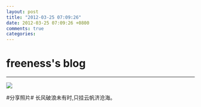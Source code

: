 ```yaml
---
layout: post
title: "2012-03-25 07:09:26"
date: 2012-03-25 07:09:26 +0800
comments: true
categories: 
---
```


# freeness's blog

----------

![](http://okqmqrbgo.bkt.clouddn.com/201203250709261.jpg)

>
\#分享照片\# 长风破浪未有时,只挂云帆济沧海。